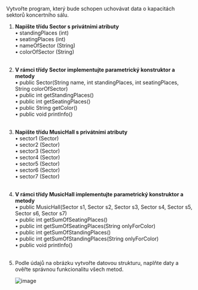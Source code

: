 Vytvořte program, který bude schopen uchovávat data o kapacitách sektorů koncertního sálu.

1) <b>Napište třídu Sector s privátními atributy</b>  
    • standingPlaces (int)  
    • seatingPlaces (int)  
    • nameOfSector (String)  
    • colorOfSector (String)  
   <br>

2) <b>V rámci třídy Sector implementujte parametrický konstruktor a metody</b>  
   • public Sector(String name, int standingPlaces, int seatingPlaces, String colorOfSector)  
   • public int getStandingPlaces()  
   • public int getSeatingPlaces()  
   • public String getColor()  
   • public void printInfo()  
   <br>

3) <b>Napište třídu MusicHall s privátními atributy</b>  
   • sector1 (Sector)  
   • sector2 (Sector)  
   • sector3 (Sector)  
   • sector4 (Sector)  
   • sector5 (Sector)  
   • sector6 (Sector)  
   • sector7 (Sector)  
   <br>

4) <b>V rámci třídy MusicHall implementujte parametrický konstruktor a metody</b>  
   • public MusicHall(Sector s1, Sector s2, Sector s3, Sector s4, Sector s5, Sector s6, Sector s7)  
   • public int getSumOfSeatingPlaces()  
   • public int getSumOfSeatingPlaces(String onlyForColor)  
   • public int getSumOfStandingPlaces()  
   • public int getSumOfStandingPlaces(String onlyForColor)  
   • public void printInfo()  
   <br>

5) Podle údajů na obrázku vytvořte datovou strukturu, naplňte daty a ověřte správnou funkcionalitu všech metod.

   ![image](https://github.com/user-attachments/assets/cda84c02-e222-4f50-b06b-f5524998dde8)
